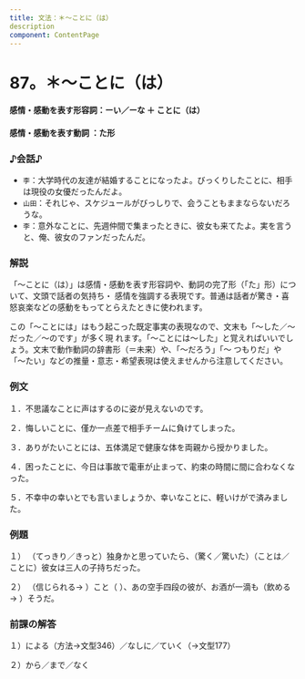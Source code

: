 ```yaml
---
title: 文法：＊～ことに（は）
description
component: ContentPage
---
```



# 87。＊～ことに（は）
#### 感情・感動を表す形容詞：ーい／ーな ＋ ことに（は）
#### 感情・感動を表す動詞 ：た形
### ♪会話♪
- `李`：大学時代の友達が結婚することになったよ。びっくりしたことに、相手は現役の女優だったんだよ。
- `山田`：それじゃ、スケジュールがびっしりで、会うこともままならないだろうな。
- `李`：意外なことに、先週仲間で集まったときに、彼女も来てたよ。実を言うと、俺、彼女のファンだったんだ。
### 解説
「～ことに（は）」は感情・感動を表す形容詞や、動詞の完了形（「た」形）について、文頭で話者の気持ち・ 感情を強調する表現です。普通は話者が驚き・喜怒哀楽などの感動をもってとらえたときに使われます。

この「～ことには」はもう起こった既定事実の表現なので、文末も「～した／～だった／～のです」が多く現 れます。「～ことには～した」と覚えればいいでしょう。文末で動作動詞の辞書形（＝未来）や、「～だろう」「～ つもりだ」や「～たい」などの推量・意志・希望表現は使えませんから注意してください。
### 例文
１．不思議なことに声はするのに姿が見えないのです。

２．悔しいことに、僅か一点差で相手チームに負けてしまった。

３．ありがたいことには、五体満足で健康な体を両親から授かりました。

４．困ったことに、今日は事故で電車が止まって、約束の時間に間に合わなくなった。

５．不幸中の幸いとでも言いましょうか、幸いなことに、軽いけがで済みました。
### 例題
１） （てっきり／きっと）独身かと思っていたら、（驚く／驚いた）（ことは／ことに）彼女は三人の子持ちだった。    

２） （信じられる→ ）こと（ ）、あの空手四段の彼が、お酒が一滴も（飲める→ ）そうだ。
### 前課の解答
１）による（方法→文型346）／なしに／ていく（→文型177）

２）から／まで／なく
